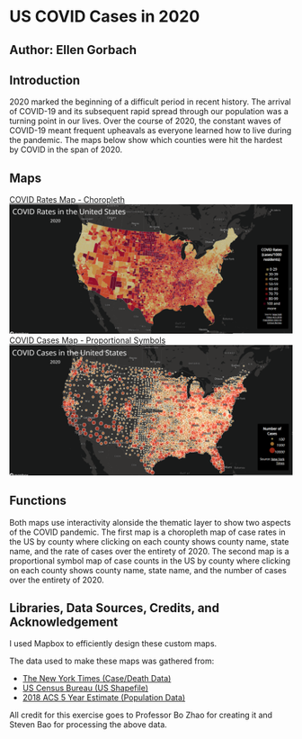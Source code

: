 # US COVID Cases in 2020
## Author: Ellen Gorbach

## Introduction
2020 marked the beginning of a difficult period in recent history. The arrival of COVID-19 and its subsequent rapid spread through our population was a turning point in our lives. Over the course of 2020, the constant waves of COVID-19 meant frequent upheavals as everyone learned how to live during the pandemic. The maps below show which counties were hit the hardest by COVID in the span of 2020.

## Maps
[COVID Rates Map - Choropleth](https://gorbachellen.github.io/us-covid-2020-maps/map1.html)
![COVID Rates Map](img/map1.PNG)
[COVID Cases Map - Proportional Symbols](https://gorbachellen.github.io/us-covid-2020-maps/map2.html)
![COVID Cases Map](img/map2.PNG)

## Functions
Both maps use interactivity alonside the thematic layer to show two aspects of the COVID pandemic. The first map is a choropleth map of case rates in the US by county where clicking on each county shows county name, state name, and the rate of cases over the entirety of 2020. The second map is a proportional symbol map of case counts in the US by county where clicking on each county shows county name, state name, and the number of cases over the entirety of 2020. 

## Libraries, Data Sources, Credits, and Acknowledgement
I used Mapbox to efficiently design these custom maps.

The data used to make these maps was gathered from:
- [The New York Times (Case/Death Data)](https://github.com/nytimes/covid-19-data/blob/43d32dde2f87bd4dafbb7d23f5d9e878124018b8/live/us-counties.csv)
- [US Census Bureau (US Shapefile)](https://www.census.gov/geographies/mapping-files/time-series/geo/carto-boundary-file.html)
- [2018 ACS 5 Year Estimate (Population Data)](https://data.census.gov/cedsci/table?g=0100000US.050000&d=ACS%205-Year%20Estimates%20Data%20Profiles&tid=ACSDP5Y2018.DP05&hidePreview=true)

All credit for this exercise goes to Professor Bo Zhao for creating it and Steven Bao for processing the above data.